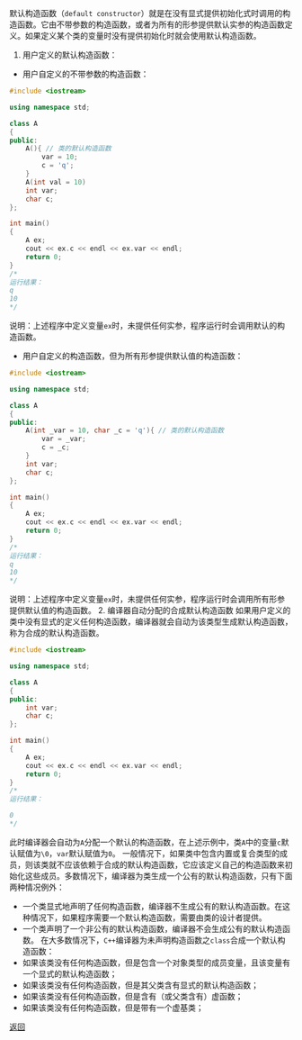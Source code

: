 默认构造函数（`default constructor`）就是在没有显式提供初始化式时调用的构造函数。它由不带参数的构造函数，或者为所有的形参提供默认实参的构造函数定义。如果定义某个类的变量时没有提供初始化时就会使用默认构造函数。
1. 用户定义的默认构造函数：
- 用户自定义的不带参数的构造函数：
```cpp
#include <iostream>

using namespace std;

class A
{
public:
    A(){ // 类的默认构造函数
        var = 10;
        c = 'q';
    }
    A(int val = 10)
    int var;
    char c;
};

int main()
{
    A ex;
    cout << ex.c << endl << ex.var << endl;
    return 0;
}
/*
运行结果：
q
10
*/
```
说明：上述程序中定义变量`ex`时，未提供任何实参，程序运行时会调用默认的构造函数。
- 用户自定义的构造函数，但为所有形参提供默认值的构造函数：
```cpp
#include <iostream>

using namespace std;

class A
{
public:
    A(int _var = 10, char _c = 'q'){ // 类的默认构造函数
        var = _var;
        c = _c;
    }
    int var;
    char c;
};

int main()
{
    A ex;
    cout << ex.c << endl << ex.var << endl;
    return 0;
}
/*
运行结果：
q
10
*/
```
说明：上述程序中定义变量`ex`时，未提供任何实参，程序运行时会调用所有形参提供默认值的构造函数。
2. 编译器自动分配的合成默认构造函数
	如果用户定义的类中没有显式的定义任何构造函数，编译器就会自动为该类型生成默认构造函数，称为合成的默认构造函数。
```cpp
#include <iostream>

using namespace std;

class A
{
public:
    int var;
    char c;
};

int main()
{
    A ex;
    cout << ex.c << endl << ex.var << endl;
    return 0;
}
/*
运行结果：

0
*/
```
此时编译器会自动为`A`分配一个默认的构造函数，在上述示例中，类`A`中的变量`c`默认赋值为`\0`，`var`默认赋值为`0`。
一般情况下，如果类中包含内置或复合类型的成员，则该类就不应该依赖于合成的默认构造函数，它应该定义自己的构造函数来初始化这些成员。多数情况下，编译器为类生成一个公有的默认构造函数，只有下面两种情况例外：
- 一个类显式地声明了任何构造函数，编译器不生成公有的默认构造函数。在这种情况下，如果程序需要一个默认构造函数，需要由类的设计者提供。
- 一个类声明了一个非公有的默认构造函数，编译器不会生成公有的默认构造函数。
在大多数情况下，`C++`编译器为未声明构造函数之`class`合成一个默认构造函数：
- 如果该类没有任何构造函数，但是包含一个对象类型的成员变量，且该变量有一个显式的默认构造函数；
- 如果该类没有任何构造函数，但是其父类含有显式的默认构造函数；
- 如果该类没有任何构造函数，但是含有（或父类含有）虚函数；
- 如果该类没有任何构造函数，但是带有一个虚基类；

[返回](C++面向对象/readme)
